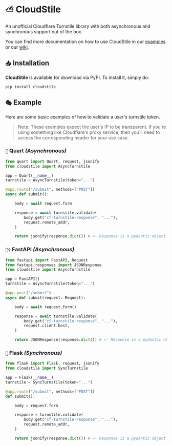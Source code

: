 # `⛅` CloudStile
An unofficial Cloudflare Turnstile library with both asynchronous and synchronous support out of the box.

You can find more documentation on how to use CloudStile in our [examples](https://github.com/notaussie/cloudstile/tree/main/examples) or our [wiki](https://github.com/notaussie/cloudstile/wiki).

## `📥` Installation
**CloudStile** is available for download via PyPI. To install it, simply do:
```shell
pip install cloudstile
```

## `🎭` Example

Here are some basic examples of how to validate a user's turnstile token.

> Note: These examples expect the user's IP to be transparent. If you're using something like Cloudflare's proxy service, then you'll need to access the corresponding header for your use case.

### `🍷` Quart *(Asynchronous)*

```python
from quart import Quart, request, jsonify
from cloudstile import AsyncTurnstile

app = Quart(__name__)
turnstile = AsyncTurnstile(token="...")

@app.route("/submit", methods=["POST"])
async def submit():

    body = await request.form

    response = await turnstile.validate(
        body.get("cf-turnstile-response", "..."),
        request.remote_addr,
    )

    return jsonify(response.dict()) # <- Response is a pydantic object

```

### `🏃‍♀️` FastAPI *(Asynchronous)*

```python
from fastapi import FastAPI, Request
from fastapi.responses import JSONResponse
from cloudstile import AsyncTurnstile

app = FastAPI()
turnstile = AsyncTurnstile(token="...")

@app.post("/submit")
async def submit(request: Request):

    body = await request.form()

    response = await turnstile.validate(
        body.get("cf-turnstile-response", "..."),
        request.client.host,
    )

    return JSONResponse(response.dict()) # <- Response is a pydantic object

```


### `🦥` Flask *(Synchronous)*

```python
from flask import Flask, request, jsonify
from cloudstile import SyncTurnstile

app = Flask(__name__)
turnstile = SyncTurnstile(token="...")

@app.route("/submit", methods=["POST"])
def submit():

    body = request.form

    response = turnstile.validate(
        body.get("cf-turnstile-response", "..."),
        request.remote_addr,
    )

    return jsonify(response.dict()) # <- Response is a pydantic object

```